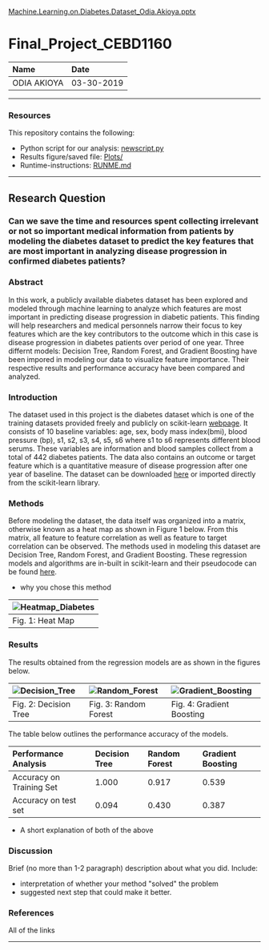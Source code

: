 [Machine.Learning.on.Diabetes.Dataset_Odia.Akioya.pptx](https://github.com/odia101/CEBD_1160_PROJECT/files/2999465/Machine.Learning.on.Diabetes.Dataset_Odia.Akioya.pptx)


# Final_Project_CEBD1160

| Name | Date |
|:-------|:---------------|
|ODIA AKIOYA | 03-30-2019|

-----

### Resources
This repository contains the following:

- Python script for our analysis: [newscript.py](https://github.com/odia101/CEBD_1160_PROJECT/blob/master/newscript.py)
- Results figure/saved file: [Plots/](https://github.com/odia101/CEBD_1160_PROJECT/tree/master/Plots)
- Runtime-instructions: [RUNME.md](https://github.com/odia101/CEBD_1160_PROJECT/blob/master/RUNME.md)

-----

## Research Question

### Can we save the time and resources spent collecting irrelevant or not so important medical information from patients by modeling the diabetes dataset to predict the key features that are most important in analyzing disease progression in confirmed diabetes patients?

### Abstract

In this work, a publicly available diabetes dataset has been explored and modeled through machine learning to analyze which features are most important in predicting disease progression in diabetic patients. This finding will help researchers and medical personnels narrow their focus to key features which are the key contributors to the outcome which in this case is disease progression in diabetes patients over period of one year. Three differnt models: Decision Tree, Random Forest, and Gradient Boosting have been impored in modeling our data to visualize feature importance. Their respective results and performance accuracy have been compared and analyzed.   

### Introduction

The dataset used in this project is the diabetes dataset which is one of the training datasets provided freely and publicly on scikit-learn [webpage](https://scikit-learn.org/stable/datasets/index.html#toy-datasets). It consists of 10 baseline variables: age, sex, body mass index(bmi), blood pressure (bp), s1, s2, s3, s4, s5, s6 where s1 to s6 represents different blood serums. These variables are information and blood samples collect from a total of 442 diabetes patients. The data also contains an outcome or target feature which is a quantitative measure of disease progression after one year of baseline. The dataset can be downloaded [here](https://www4.stat.ncsu.edu/~boos/var.select/diabetes.html) or imported directly from the scikit-learn library.  

### Methods

Before modeling the dataset, the data itself was organized into a matrix, otherwise known as a heat map as shown in Figure 1 below. From this matrix, all feature to feature correlation as well as feature to target correlation can be observed. The methods used in modeling this dataset are Decision Tree, Random Forest, and Gradient Boosting. These regression models and algorithms are in-built in scikit-learn and their pseudocode can be found [here](http://scipy-lectures.org/packages/scikit-learn/index.html#introduction-problem-settings). 

- why you chose this method

| ![Heatmap_Diabetes](https://user-images.githubusercontent.com/47048059/55043879-843f0e80-500e-11e9-8d1f-113b3e63b1bc.png) | 
|:-------|
|Fig. 1: Heat Map | 

### Results

The results obtained from the regression models are as shown in the figures below.

| ![Decision_Tree](https://user-images.githubusercontent.com/47048059/55043471-d2eba900-500c-11e9-9f01-03627c8d3393.png) | ![Random_Forest](https://user-images.githubusercontent.com/47048059/55043474-d848f380-500c-11e9-892a-143fff7696ba.png) | ![Gradient_Boosting](https://user-images.githubusercontent.com/47048059/55043478-de3ed480-500c-11e9-95ea-6e4a1e039c61.png) |
|:-------|:---------------|:---------------|
| Fig. 2: Decision Tree | Fig. 3: Random Forest | Fig. 4: Gradient Boosting |

The table below outlines the performance accuracy of the models.

| Performance Analysis | Decision Tree | Random Forest | Gradient Boosting |
|:-------|:---------------|:---------------|:---------------|
|Accuracy on Training Set | 1.000| 0.917| 0.539|
|Accuracy on test set | 0.094| 0.430|0.387|

- A short explanation of both of the above

### Discussion
Brief (no more than 1-2 paragraph) description about what you did. Include:

- interpretation of whether your method "solved" the problem
- suggested next step that could make it better.

### References
All of the links

-------
